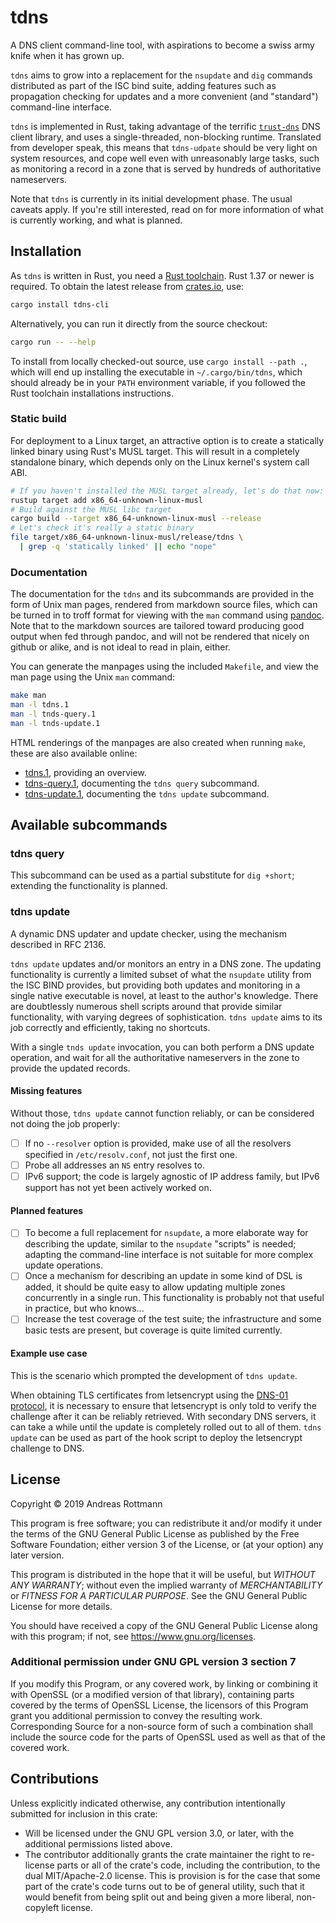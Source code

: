 # tdns

A DNS client command-line tool, with aspirations to become a swiss
army knife when it has grown up.

`tdns` aims to grow into a replacement for the `nsupdate` and `dig`
commands distributed as part of the ISC bind suite, adding features
such as propagation checking for updates and a more convenient (and
"standard") command-line interface.

`tdns` is implemented in Rust, taking advantage of the terrific
[`trust-dns`] DNS client library, and uses a single-threaded,
non-blocking runtime. Translated from developer speak, this means that
`tdns-udpate` should be very light on system resources, and cope well
even with unreasonably large tasks, such as monitoring a record in a
zone that is served by hundreds of authoritative nameservers.

Note that `tdns` is currently in its initial development phase. The
usual caveats apply. If you're still interested, read on for more
information of what is currently working, and what is planned.

## Installation

As `tdns` is written in Rust, you need a [Rust toolchain]. Rust 1.37
or newer is required. To obtain the latest release from [crates.io],
use:

```sh
cargo install tdns-cli
```

Alternatively, you can run it directly from the source checkout:

```sh
cargo run -- --help
```

To install from locally checked-out source, use `cargo install --path
.`, which will end up installing the executable in
`~/.cargo/bin/tdns`, which should already be in your `PATH`
environment variable, if you followed the Rust toolchain installations
instructions.

### Static build

For deployment to a Linux target, an attractive option is to create a
statically linked binary using Rust's MUSL target. This will result in
a completely standalone binary, which depends only on the Linux
kernel's system call ABI.

```sh
# If you haven't installed the MUSL target already, let's do that now:
rustup target add x86_64-unknown-linux-musl
# Build against the MUSL libc target
cargo build --target x86_64-unknown-linux-musl --release
# Let's check it's really a static binary
file target/x86_64-unknown-linux-musl/release/tdns \
  | grep -q 'statically linked' || echo "nope"
```

### Documentation

The documentation for the `tdns` and its subcommands are provided in
the form of Unix man pages, rendered from markdown source files, which
can be turned in to troff format for viewing with the `man` command
using [pandoc]. Note that to the markdown sources are tailored toward
producing good output when fed through pandoc, and will not be
rendered that nicely on github or alike, and is not ideal to read in
plain, either.

You can generate the manpages using the included `Makefile`, and view
the man page using the Unix `man` command:

```sh
make man
man -l tdns.1
man -l tnds-query.1
man -l tnds-update.1
```

HTML renderings of the manpages are also created when running `make`,
these are also available online:

- [tdns.1](https://r0tty.org/software/tnds.1.html), providing an
  overview.
- [tdns-query.1](https://r0tty.org/software/tnds-query.1.html),
  documenting the `tdns query` subcommand.
- [tdns-update.1](https://r0tty.org/software/tnds-update.1.html),
  documenting the `tdns update` subcommand.

## Available subcommands

### tdns query

This subcommand can be used as a partial substitute for `dig +short`;
extending the functionality is planned.

### tdns update

A dynamic DNS updater and update checker, using the mechanism
described in RFC 2136.

`tdns update` updates and/or monitors an entry in a DNS zone. The
updating functionality is currently a limited subset of what the
`nsupdate` utility from the ISC BIND provides, but providing both
updates and monitoring in a single native executable is novel, at
least to the author's knowledge. There are doubtlessly numerous shell
scripts around that provide similar functionality, with varying
degrees of sophistication. `tdns update` aims to its job correctly and
efficiently, taking no shortcuts.

With a single `tnds update` invocation, you can both perform a DNS
update operation, and wait for all the authoritative nameservers in
the zone to provide the updated records.

#### Missing features

Without those, `tdns update` cannot function reliably, or can be
considered not doing the job properly:

- [ ] If no `--resolver` option is provided, make use of all the
      resolvers specified in `/etc/resolv.conf`, not just the first
      one.
- [ ] Probe all addresses an `NS` entry resolves to.
- [ ] IPv6 support; the code is largely agnostic of IP address family,
      but IPv6 support has not yet been actively worked on.

#### Planned features

- [ ] To become a full replacement for `nsupdate`, a more elaborate
      way for describing the update, similar to the `nsupdate`
      "scripts" is needed; adapting the command-line interface is not
      suitable for more complex update operations.
- [ ] Once a mechanism for describing an update in some kind of DSL is
      added, it should be quite easy to allow updating multiple zones
      concurrently in a single run. This functionality is probably not
      that useful in practice, but who knows...
- [ ] Increase the test coverage of the test suite; the infrastructure
      and some basic tests are present, but coverage is quite limited
      currently.

#### Example use case

This is the scenario which prompted the development of `tdns update`.

When obtaining TLS certificates from letsencrypt using the [DNS-01
protocol], it is necessary to ensure that letsencrypt is only told to
verify the challenge after it can be reliably retrieved. With
secondary DNS servers, it can take a while until the update is
completely rolled out to all of them. `tdns update` can be used as
part of the hook script to deploy the letsencrypt challenge to DNS.

## License

Copyright © 2019 Andreas Rottmann

This program is free software; you can redistribute it and/or modify
it under the terms of the GNU General Public License as published by
the Free Software Foundation; either version 3 of the License, or (at
your option) any later version.

This program is distributed in the hope that it will be useful, but
*WITHOUT ANY WARRANTY*; without even the implied warranty of
*MERCHANTABILITY* or *FITNESS FOR A PARTICULAR PURPOSE*. See the GNU
General Public License for more details.

You should have received a copy of the GNU General Public License
along with this program; if not, see <https://www.gnu.org/licenses>.

### Additional permission under GNU GPL version 3 section 7

If you modify this Program, or any covered work, by linking or
combining it with OpenSSL (or a modified version of that library),
containing parts covered by the terms of OpenSSL License, the
licensors of this Program grant you additional permission to convey
the resulting work. Corresponding Source for a non-source form of such
a combination shall include the source code for the parts of OpenSSL
used as well as that of the covered work.

## Contributions

Unless explicitly indicated otherwise, any contribution intentionally
submitted for inclusion in this crate:

- Will be licensed under the GNU GPL version 3.0, or
  later, with the additional permissions listed above.
- The contributor additionally grants the crate maintainer the right
  to re-license parts or all of the crate's code, including the
  contribution, to the dual MIT/Apache-2.0 license. This is provision
  is for the case that some part of the crate's code turns out to be
  of general utility, such that it would benefit from being split out
  and being given a more liberal, non-copyleft license.

[Rust toolchain]: https://www.rust-lang.org/tools/install
[`trust-dns`]: https://github.com/bluejekyll/trust-dns
[DNS-01 protocol]: https://letsencrypt.org/docs/challenge-types/
[pandoc]: https://pandoc.org/
[crates.io]: https://crates.io
